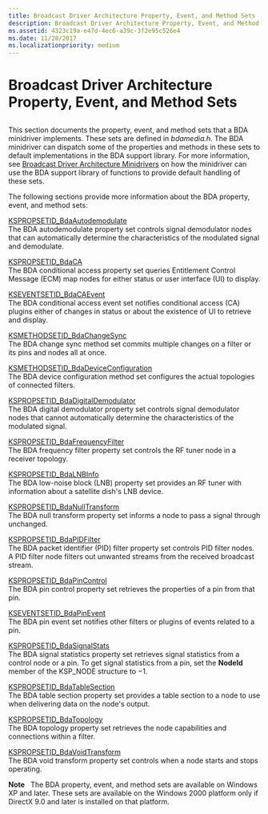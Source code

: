 ```yaml
---
title: Broadcast Driver Architecture Property, Event, and Method Sets
description: Broadcast Driver Architecture Property, Event, and Method Sets
ms.assetid: 4323c19a-e47d-4ec6-a39c-3f2e95c526e4
ms.date: 11/28/2017
ms.localizationpriority: medium
---
```


# Broadcast Driver Architecture Property, Event, and Method Sets


## <span id="ddk_broadcast_driver_architecture_property_event_and_method_sets_ks"></span><span id="DDK_BROADCAST_DRIVER_ARCHITECTURE_PROPERTY_EVENT_AND_METHOD_SETS_KS"></span>


This section documents the property, event, and method sets that a BDA minidriver implements. These sets are defined in *bdamedia.h*. The BDA minidriver can dispatch some of the properties and methods in these sets to default implementations in the BDA support library. For more information, see [Broadcast Driver Architecture Minidrivers](https://docs.microsoft.com/windows-hardware/drivers/stream/broadcast-driver-architecture-minidrivers) on how the minidriver can use the BDA support library of functions to provide default handling of these sets.

The following sections provide more information about the BDA property, event, and method sets:

<span id="KSPROPSETID_BdaAutodemodulate"></span><span id="kspropsetid_bdaautodemodulate"></span><span id="KSPROPSETID_BDAAUTODEMODULATE"></span>[KSPROPSETID\_BdaAutodemodulate](kspropsetid-bdaautodemodulate.md)  
The BDA autodemodulate property set controls signal demodulator nodes that can automatically determine the characteristics of the modulated signal and demodulate.

<span id="KSPROPSETID_BdaCA"></span><span id="kspropsetid_bdaca"></span><span id="KSPROPSETID_BDACA"></span>[KSPROPSETID\_BdaCA](kspropsetid-bdaca.md)  
The BDA conditional access property set queries Entitlement Control Message (ECM) map nodes for either status or user interface (UI) to display.

<span id="KSEVENTSETID_BdaCAEvent"></span><span id="kseventsetid_bdacaevent"></span><span id="KSEVENTSETID_BDACAEVENT"></span>[KSEVENTSETID\_BdaCAEvent](kseventsetid-bdacaevent.md)  
The BDA conditional access event set notifies conditional access (CA) plugins either of changes in status or about the existence of UI to retrieve and display.

<span id="KSMETHODSETID_BdaChangeSync"></span><span id="ksmethodsetid_bdachangesync"></span><span id="KSMETHODSETID_BDACHANGESYNC"></span>[KSMETHODSETID\_BdaChangeSync](ksmethodsetid-bdachangesync.md)  
The BDA change sync method set commits multiple changes on a filter or its pins and nodes all at once.

<span id="KSMETHODSETID_BdaDeviceConfiguration"></span><span id="ksmethodsetid_bdadeviceconfiguration"></span><span id="KSMETHODSETID_BDADEVICECONFIGURATION"></span>[KSMETHODSETID\_BdaDeviceConfiguration](ksmethodsetid-bdadeviceconfiguration.md)  
The BDA device configuration method set configures the actual topologies of connected filters.

<span id="KSPROPSETID_BdaDigitalDemodulator"></span><span id="kspropsetid_bdadigitaldemodulator"></span><span id="KSPROPSETID_BDADIGITALDEMODULATOR"></span>[KSPROPSETID\_BdaDigitalDemodulator](kspropsetid-bdadigitaldemodulator.md)  
The BDA digital demodulator property set controls signal demodulator nodes that cannot automatically determine the characteristics of the modulated signal.

<span id="KSPROPSETID_BdaFrequencyFilter"></span><span id="kspropsetid_bdafrequencyfilter"></span><span id="KSPROPSETID_BDAFREQUENCYFILTER"></span>[KSPROPSETID\_BdaFrequencyFilter](kspropsetid-bdafrequencyfilter.md)  
The BDA frequency filter property set controls the RF tuner node in a receiver topology.

<span id="KSPROPSETID_BdaLNBInfo"></span><span id="kspropsetid_bdalnbinfo"></span><span id="KSPROPSETID_BDALNBINFO"></span>[KSPROPSETID\_BdaLNBInfo](kspropsetid-bdalnbinfo.md)  
The BDA low-noise block (LNB) property set provides an RF tuner with information about a satellite dish's LNB device.

<span id="KSPROPSETID_BdaNullTransform"></span><span id="kspropsetid_bdanulltransform"></span><span id="KSPROPSETID_BDANULLTRANSFORM"></span>[KSPROPSETID\_BdaNullTransform](kspropsetid-bdanulltransform.md)  
The BDA null transform property set informs a node to pass a signal through unchanged.

<span id="KSPROPSETID_BdaPIDFilter"></span><span id="kspropsetid_bdapidfilter"></span><span id="KSPROPSETID_BDAPIDFILTER"></span>[KSPROPSETID\_BdaPIDFilter](kspropsetid-bdapidfilter.md)  
The BDA packet identifier (PID) filter property set controls PID filter nodes. A PID filter node filters out unwanted streams from the received broadcast stream.

<span id="KSPROPSETID_BdaPinControl"></span><span id="kspropsetid_bdapincontrol"></span><span id="KSPROPSETID_BDAPINCONTROL"></span>[KSPROPSETID\_BdaPinControl](kspropsetid-bdapincontrol.md)  
The BDA pin control property set retrieves the properties of a pin from that pin.

<span id="KSEVENTSETID_BdaPinEvent"></span><span id="kseventsetid_bdapinevent"></span><span id="KSEVENTSETID_BDAPINEVENT"></span>[KSEVENTSETID\_BdaPinEvent](kseventsetid-bdapinevent.md)  
The BDA pin event set notifies other filters or plugins of events related to a pin.

<span id="KSPROPSETID_BdaSignalStats"></span><span id="kspropsetid_bdasignalstats"></span><span id="KSPROPSETID_BDASIGNALSTATS"></span>[KSPROPSETID\_BdaSignalStats](kspropsetid-bdasignalstats.md)  
The BDA signal statistics property set retrieves signal statistics from a control node or a pin. To get signal statistics from a pin, set the **NodeId** member of the KSP\_NODE structure to −1.

<span id="KSPROPSETID_BdaTableSection"></span><span id="kspropsetid_bdatablesection"></span><span id="KSPROPSETID_BDATABLESECTION"></span>[KSPROPSETID\_BdaTableSection](kspropsetid-bdatablesection.md)  
The BDA table section property set provides a table section to a node to use when delivering data on the node's output.

<span id="KSPROPSETID_BdaTopology"></span><span id="kspropsetid_bdatopology"></span><span id="KSPROPSETID_BDATOPOLOGY"></span>[KSPROPSETID\_BdaTopology](kspropsetid-bdatopology.md)  
The BDA topology property set retrieves the node capabilities and connections within a filter.

<span id="KSPROPSETID_BdaVoidTransform"></span><span id="kspropsetid_bdavoidtransform"></span><span id="KSPROPSETID_BDAVOIDTRANSFORM"></span>[KSPROPSETID\_BdaVoidTransform](kspropsetid-bdavoidtransform.md)  
The BDA void transform property set controls when a node starts and stops operating.

**Note**   The BDA property, event, and method sets are available on Windows XP and later. These sets are available on the Windows 2000 platform only if DirectX 9.0 and later is installed on that platform.

 

 

 





